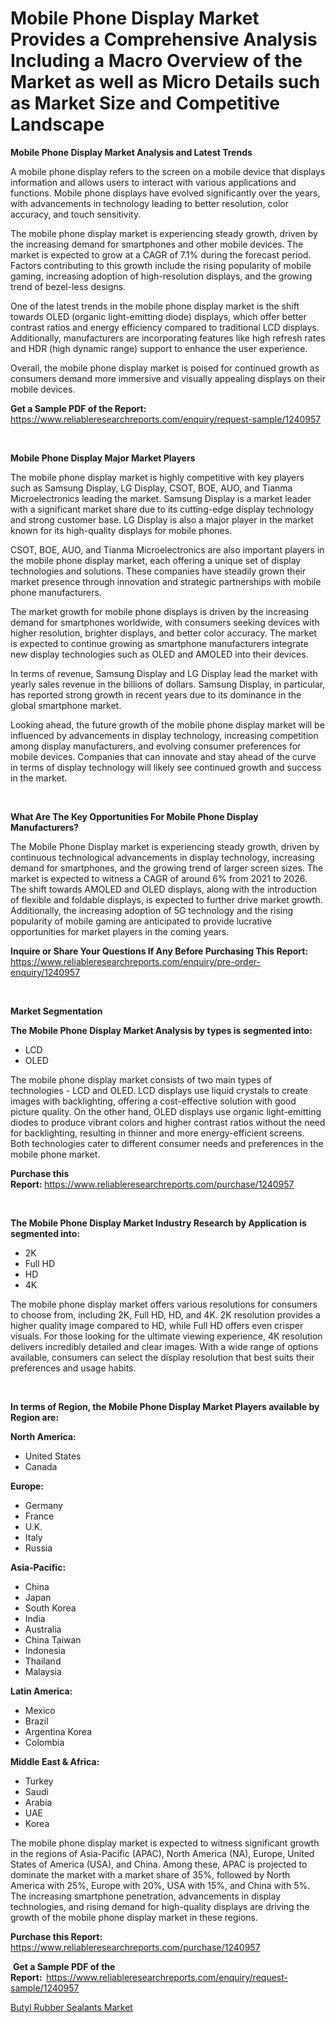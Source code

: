 <p><h1>Mobile Phone Display Market Provides a Comprehensive Analysis Including a Macro Overview of the Market as well as Micro Details such as Market Size and Competitive Landscape</h1></p><p><strong>Mobile Phone Display Market Analysis and Latest Trends</strong></p>
<p><p>A mobile phone display refers to the screen on a mobile device that displays information and allows users to interact with various applications and functions. Mobile phone displays have evolved significantly over the years, with advancements in technology leading to better resolution, color accuracy, and touch sensitivity.</p><p>The mobile phone display market is experiencing steady growth, driven by the increasing demand for smartphones and other mobile devices. The market is expected to grow at a CAGR of 7.1% during the forecast period. Factors contributing to this growth include the rising popularity of mobile gaming, increasing adoption of high-resolution displays, and the growing trend of bezel-less designs.</p><p>One of the latest trends in the mobile phone display market is the shift towards OLED (organic light-emitting diode) displays, which offer better contrast ratios and energy efficiency compared to traditional LCD displays. Additionally, manufacturers are incorporating features like high refresh rates and HDR (high dynamic range) support to enhance the user experience.</p><p>Overall, the mobile phone display market is poised for continued growth as consumers demand more immersive and visually appealing displays on their mobile devices.</p></p>
<p><strong>Get a Sample PDF of the Report:&nbsp;</strong> <a href="https://www.reliableresearchreports.com/enquiry/request-sample/1240957">https://www.reliableresearchreports.com/enquiry/request-sample/1240957</a></p>
<p>&nbsp;</p>
<p><strong>Mobile Phone Display Major Market Players</strong></p>
<p><p>The mobile phone display market is highly competitive with key players such as Samsung Display, LG Display, CSOT, BOE, AUO, and Tianma Microelectronics leading the market. Samsung Display is a market leader with a significant market share due to its cutting-edge display technology and strong customer base. LG Display is also a major player in the market known for its high-quality displays for mobile phones.</p><p>CSOT, BOE, AUO, and Tianma Microelectronics are also important players in the mobile phone display market, each offering a unique set of display technologies and solutions. These companies have steadily grown their market presence through innovation and strategic partnerships with mobile phone manufacturers.</p><p>The market growth for mobile phone displays is driven by the increasing demand for smartphones worldwide, with consumers seeking devices with higher resolution, brighter displays, and better color accuracy. The market is expected to continue growing as smartphone manufacturers integrate new display technologies such as OLED and AMOLED into their devices.</p><p>In terms of revenue, Samsung Display and LG Display lead the market with yearly sales revenue in the billions of dollars. Samsung Display, in particular, has reported strong growth in recent years due to its dominance in the global smartphone market.</p><p>Looking ahead, the future growth of the mobile phone display market will be influenced by advancements in display technology, increasing competition among display manufacturers, and evolving consumer preferences for mobile devices. Companies that can innovate and stay ahead of the curve in terms of display technology will likely see continued growth and success in the market.</p></p>
<p>&nbsp;</p>
<p><strong>What Are The Key Opportunities For Mobile Phone Display Manufacturers?</strong></p>
<p><p>The Mobile Phone Display market is experiencing steady growth, driven by continuous technological advancements in display technology, increasing demand for smartphones, and the growing trend of larger screen sizes. The market is expected to witness a CAGR of around 6% from 2021 to 2026. The shift towards AMOLED and OLED displays, along with the introduction of flexible and foldable displays, is expected to further drive market growth. Additionally, the increasing adoption of 5G technology and the rising popularity of mobile gaming are anticipated to provide lucrative opportunities for market players in the coming years.</p></p>
<p><strong>Inquire or Share Your Questions If Any Before Purchasing This Report:</strong> <a href="https://www.reliableresearchreports.com/enquiry/pre-order-enquiry/1240957">https://www.reliableresearchreports.com/enquiry/pre-order-enquiry/1240957</a></p>
<p>&nbsp;</p>
<p><strong>Market Segmentation</strong></p>
<p><strong>The Mobile Phone Display Market Analysis by types is segmented into:</strong></p>
<p><ul><li>LCD</li><li>OLED</li></ul></p>
<p><p>The mobile phone display market consists of two main types of technologies - LCD and OLED. LCD displays use liquid crystals to create images with backlighting, offering a cost-effective solution with good picture quality. On the other hand, OLED displays use organic light-emitting diodes to produce vibrant colors and higher contrast ratios without the need for backlighting, resulting in thinner and more energy-efficient screens. Both technologies cater to different consumer needs and preferences in the mobile phone market.</p></p>
<p><strong>Purchase this Report:&nbsp;</strong><a href="https://www.reliableresearchreports.com/purchase/1240957">https://www.reliableresearchreports.com/purchase/1240957</a></p>
<p>&nbsp;</p>
<p><strong>The Mobile Phone Display Market Industry Research by Application is segmented into:</strong></p>
<p><ul><li>2K</li><li>Full HD</li><li>HD</li><li>4K</li></ul></p>
<p><p>The mobile phone display market offers various resolutions for consumers to choose from, including 2K, Full HD, HD, and 4K. 2K resolution provides a higher quality image compared to HD, while Full HD offers even crisper visuals. For those looking for the ultimate viewing experience, 4K resolution delivers incredibly detailed and clear images. With a wide range of options available, consumers can select the display resolution that best suits their preferences and usage habits.</p></p>
<p>&nbsp;</p>
<p><strong>In terms of Region, the Mobile Phone Display Market Players available by Region are:</strong></p>
<p>
    <p> <strong> North America: </strong>
        <ul>
            <li>United States</li>
            <li>Canada</li>
        </ul>
        </p> 
    <p> <strong> Europe: </strong>
        <ul>
            <li>Germany</li>
            <li>France</li>
            <li>U.K.</li>
            <li>Italy</li>
            <li>Russia</li>
        </ul>
        </p> 
    <p> <strong> Asia-Pacific: </strong>
        <ul>
            <li>China</li>
            <li>Japan</li>
            <li>South Korea</li>
            <li>India</li>
            <li>Australia</li>
            <li>China Taiwan</li>
            <li>Indonesia</li>
            <li>Thailand</li>
            <li>Malaysia</li>
        </ul>
        </p> 
    <p> <strong> Latin America: </strong>
        <ul>
            <li>Mexico</li>
            <li>Brazil</li>
            <li>Argentina Korea</li>
            <li>Colombia</li>
        </ul>
        </p> 
    <p> <strong> Middle East & Africa: </strong>
        <ul>
            <li>Turkey</li>
            <li>Saudi</li>
            <li>Arabia</li>
            <li>UAE</li>
            <li>Korea</li>
        </ul>
    </p>
    </p>
<p><p>The mobile phone display market is expected to witness significant growth in the regions of Asia-Pacific (APAC), North America (NA), Europe, United States of America (USA), and China. Among these, APAC is projected to dominate the market with a market share of 35%, followed by North America with 25%, Europe with 20%, USA with 15%, and China with 5%. The increasing smartphone penetration, advancements in display technologies, and rising demand for high-quality displays are driving the growth of the mobile phone display market in these regions.</p></p>
<p><strong>Purchase this Report: </strong><a href="https://www.reliableresearchreports.com/purchase/1240957">https://www.reliableresearchreports.com/purchase/1240957</a></p>
<p>&nbsp;<strong>Get a Sample PDF of the Report:&nbsp;&nbsp;</strong><a href="https://www.reliableresearchreports.com/enquiry/request-sample/1240957">https://www.reliableresearchreports.com/enquiry/request-sample/1240957</a></p>
<p><strong></strong></p>
<p><p><a href="https://iodized-pantydraco-05c.notion.site/Butyl-Rubber-Sealants-Market-Dynamics-2024-2031-Also-about-Its-Market-Trends-Projections-and-Oppo-3acfcdb48a74438fb313dda7a7f5f2e8">Butyl Rubber Sealants Market</a></p></p>